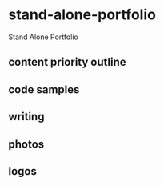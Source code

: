 # stand-alone-portfolio
Stand Alone Portfolio

## content priority outline

## code samples

## writing

## photos

## logos